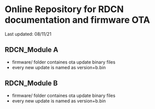 # Online Repository for RDCN documentation and firmware OTA

Last updated: 08/11/21

## RDCN_Module A

- firmware/ folder containes ota update binary files
- every new update is named as version+b.bin

## RDCN_Module B

- firmware/ folder containes ota update binary files
- every new update is named as version+b.bin
